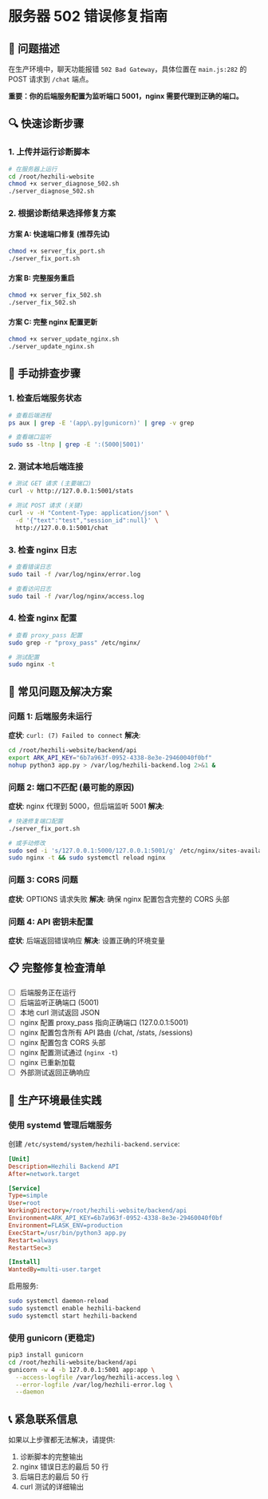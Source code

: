 # 服务器 502 错误修复指南

## 🚨 问题描述
在生产环境中，聊天功能报错 `502 Bad Gateway`，具体位置在 `main.js:282` 的 POST 请求到 `/chat` 端点。

**重要：你的后端服务配置为监听端口 5001，nginx 需要代理到正确的端口。**

## 🔍 快速诊断步骤

### 1. 上传并运行诊断脚本
```bash
# 在服务器上运行
cd /root/hezhili-website
chmod +x server_diagnose_502.sh
./server_diagnose_502.sh
```

### 2. 根据诊断结果选择修复方案

#### 方案 A: 快速端口修复 (推荐先试)
```bash
chmod +x server_fix_port.sh
./server_fix_port.sh
```

#### 方案 B: 完整服务重启
```bash
chmod +x server_fix_502.sh
./server_fix_502.sh
```

#### 方案 C: 完整 nginx 配置更新
```bash
chmod +x server_update_nginx.sh
./server_update_nginx.sh
```

## 🔧 手动排查步骤

### 1. 检查后端服务状态
```bash
# 查看后端进程
ps aux | grep -E '(app\.py|gunicorn)' | grep -v grep

# 查看端口监听
sudo ss -ltnp | grep -E ':(5000|5001)'
```

### 2. 测试本地后端连接
```bash
# 测试 GET 请求 (主要端口)
curl -v http://127.0.0.1:5001/stats

# 测试 POST 请求 (关键)
curl -v -H "Content-Type: application/json" \
  -d '{"text":"test","session_id":null}' \
  http://127.0.0.1:5001/chat
```

### 3. 检查 nginx 日志
```bash
# 查看错误日志
sudo tail -f /var/log/nginx/error.log

# 查看访问日志
sudo tail -f /var/log/nginx/access.log
```

### 4. 检查 nginx 配置
```bash
# 查看 proxy_pass 配置
sudo grep -r "proxy_pass" /etc/nginx/

# 测试配置
sudo nginx -t
```

## 🎯 常见问题及解决方案

### 问题 1: 后端服务未运行
**症状**: `curl: (7) Failed to connect`
**解决**: 
```bash
cd /root/hezhili-website/backend/api
export ARK_API_KEY="6b7a963f-0952-4338-8e3e-29460040f0bf"
nohup python3 app.py > /var/log/hezhili-backend.log 2>&1 &
```

### 问题 2: 端口不匹配 (最可能的原因)
**症状**: nginx 代理到 5000，但后端监听 5001
**解决**: 
```bash
# 快速修复端口配置
./server_fix_port.sh

# 或手动修改
sudo sed -i 's/127.0.0.1:5000/127.0.0.1:5001/g' /etc/nginx/sites-available/default
sudo nginx -t && sudo systemctl reload nginx
```

### 问题 3: CORS 问题
**症状**: OPTIONS 请求失败
**解决**: 确保 nginx 配置包含完整的 CORS 头部

### 问题 4: API 密钥未配置
**症状**: 后端返回错误响应
**解决**: 设置正确的环境变量

## 📋 完整修复检查清单

- [ ] 后端服务正在运行
- [ ] 后端监听正确端口 (5001)
- [ ] 本地 curl 测试返回 JSON
- [ ] nginx 配置 proxy_pass 指向正确端口 (127.0.0.1:5001)
- [ ] nginx 配置包含所有 API 路由 (/chat, /stats, /sessions)
- [ ] nginx 配置包含 CORS 头部
- [ ] nginx 配置测试通过 (`nginx -t`)
- [ ] nginx 已重新加载
- [ ] 外部测试返回正确响应

## 🚀 生产环境最佳实践

### 使用 systemd 管理后端服务
创建 `/etc/systemd/system/hezhili-backend.service`:
```ini
[Unit]
Description=Hezhili Backend API
After=network.target

[Service]
Type=simple
User=root
WorkingDirectory=/root/hezhili-website/backend/api
Environment=ARK_API_KEY=6b7a963f-0952-4338-8e3e-29460040f0bf
Environment=FLASK_ENV=production
ExecStart=/usr/bin/python3 app.py
Restart=always
RestartSec=3

[Install]
WantedBy=multi-user.target
```

启用服务:
```bash
sudo systemctl daemon-reload
sudo systemctl enable hezhili-backend
sudo systemctl start hezhili-backend
```

### 使用 gunicorn (更稳定)
```bash
pip3 install gunicorn
cd /root/hezhili-website/backend/api
gunicorn -w 4 -b 127.0.0.1:5001 app:app \
  --access-logfile /var/log/hezhili-access.log \
  --error-logfile /var/log/hezhili-error.log \
  --daemon
```

## 📞 紧急联系信息
如果以上步骤都无法解决，请提供:
1. 诊断脚本的完整输出
2. nginx 错误日志的最后 50 行
3. 后端日志的最后 50 行
4. curl 测试的详细输出
